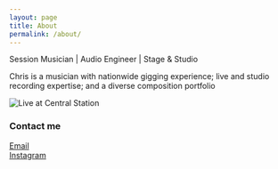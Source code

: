 ```yaml
---
layout: page
title: About
permalink: /about/
---
```


Session Musician | Audio Engineer | Stage & Studio

Chris is a musician with nationwide gigging experience; live and studio recording expertise; and a diverse composition portfolio

![Live at Central Station](/images/IMG_5978.jpg)

### Contact me

[Email](mailto:chris@chriswmusic.com)   
[Instagram](instagram.com/colourofsound)   
